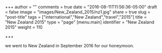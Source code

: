 +++
author = ""
comments = true
date = "2016-08-11T11:56:36-05:00"
draft = false
image = "images/New_Zealand_2015/nz1.jpg"
share = true
slug = "post-title"
tags = ["international","New Zealand","travel","2015"]
title = "New Zealand 2015"
type = "page"
[menu.main]
identifier = "New Zealand 2015"
weight = 110

+++

we went to New Zealand in September 2016 for our honeymoon.
